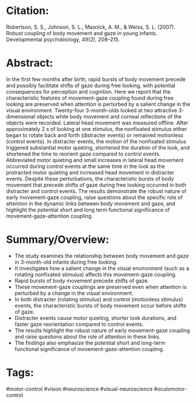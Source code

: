 # Citation:
Robertson, S. S., Johnson, S. L., Masnick, A. M., & Weiss, S. L. (2007). Robust coupling of body movement and gaze in young infants. Developmental psychobiology, 49(2), 208–215.  

# Abstract:
In the first few months after birth, rapid bursts of body movement precede and possibly facilitate shifts of gaze during free looking, with potential consequences for perception and cognition. Here we report that the characteristic features of movement-gaze coupling found during free looking are preserved when attention is perturbed by a salient change in the visual environment. Twenty-four 3-month-olds looked at two attractive 3-dimensional objects while body movement and corneal reflections of the objects were recorded. Lateral head movement was measured offline. After approximately 2 s of looking at one stimulus, the nonfixated stimulus either began to rotate back and forth (distracter events) or remained motionless (control events). In distracter events, the motion of the nonfixated stimulus triggered substantial motor quieting, shortened the duration of the look, and shortened the time to reorient gaze compared to control events. Abbreviated motor quieting and small increases in lateral head movement occurred during control events at the same time in the look as the protracted motor quieting and increased head movement in distracter events. Despite these perturbations, the characteristic bursts of body movement that precede shifts of gaze during free looking occurred in both distracter and control events. The results demonstrate the robust nature of early movement-gaze coupling, raise questions about the specific role of attention in the dynamic links between body movement and gaze, and highlight the potential short and long term functional significance of movement-gaze-attention coupling.

# Summary/Overview: 
- The study examines the relationship between body movement and gaze in 3-month-old infants during free looking.  
- It investigates how a salient change in the visual environment (such as a rotating nonfixated stimulus) affects this movement-gaze coupling.
- Rapid bursts of body movement precede shifts of gaze.  
- These movement-gaze couplings are preserved even when attention is perturbed by a change in the visual environment.
- In both distracter (rotating stimulus) and control (motionless stimulus) events, the characteristic bursts of body movement occur before shifts of gaze.  
- Distracter events cause motor quieting, shorter look durations, and faster gaze reorientation compared to control events.
- The results highlight the robust nature of early movement-gaze coupling and raise questions about the role of attention in these links.  
- The findings also emphasize the potential short and long-term functional significance of movement-gaze-attention coupling.

# Tags: 
#motor-control 
#vision
#neuroscience
#visual-neuroscience
#oculomotor-control